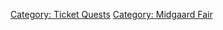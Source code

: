 [Category: Ticket Quests](Category:_Ticket_Quests "wikilink") [Category:
Midgaard Fair](Category:_Midgaard_Fair "wikilink")
